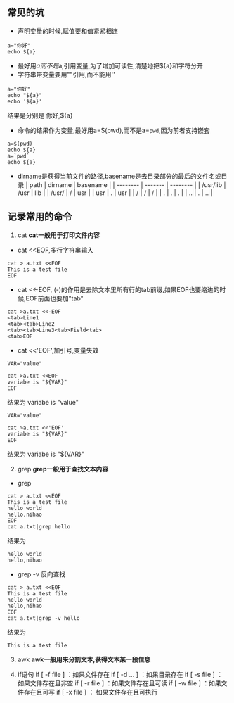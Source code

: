 ## 常见的坑
- 声明变量的时候,赋值要和值紧紧相连
```
a="你好"
echo ${a}
```
- 最好用${a}而不是$a,引用变量,为了增加可读性,清楚地把${a}和字符分开
- 字符串带变量要用""引用,而不能用''
```
a="你好"
echo "${a}"
echo '${a}'
```
结果是分别是 你好,${a}
- 命令的结果作为变量,最好用a=$(pwd),而不是a=`pwd`,因为前者支持嵌套
```
a=$(pwd)
echo ${a}
a=`pwd`
echo ${a}
```
- dirname是获得当前文件的路径,basename是去目录部分的最后的文件名或目录
| path     | dirname | basename |
| -------- | ------- | -------- |
| /usr/lib | /usr    | lib      |
| /usr/    | /       | usr      |
| usr      | .       | usr      |
| /        | /       | /        |
| .        | .       | .        |
| ..       | .       | ..       |

## 记录常用的命令
1. cat
**cat一般用于打印文件内容**

- cat <<EOF,多行字符串输入
```
cat > a.txt <<EOF
This is a test file
EOF
```
- cat <<-EOF, (-)的作用是去除文本里所有行的tab前缀,如果EOF也要缩进的时候,EOF前面也要加"tab"
```
cat >a.txt <<-EOF
<tab>Line1
<tab><tab>Line2
<tab><tab>Line3<tab>Field<tab>
<tab>EOF
```
- cat <<'EOF',加引号,变量失效
```
VAR="value"

cat >a.txt <<EOF
variabe is "${VAR}"
EOF
```
结果为 variabe is "value"
```
VAR="value"

cat >a.txt <<'EOF'
variabe is "${VAR}"
EOF
```
结果为 variabe is "${VAR}"

2. grep
**grep一般用于查找文本内容**

- grep
```
cat > a.txt <<EOF
This is a test file
hello world
hello,nihao
EOF
cat a.txt|grep hello
```
结果为
```
hello world
hello,nihao
```
- grep -v 反向查找
```
cat > a.txt <<EOF
This is a test file
hello world
hello,nihao
EOF
cat a.txt|grep -v hello
```
结果为
```
This is a test file
```
3. awk
**awk一般用来分割文本,获得文本某一段信息**



4. if语句
if [ -f file ] ：如果文件存在
if [ -d … ] ：如果目录存在
if [ -s file ] ：如果文件存在且非空
if [ -r file ] ：如果文件存在且可读
if [ -w file ] ：如果文件存在且可写
if [ -x file ] ： 如果文件存在且可执行
